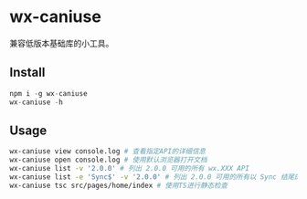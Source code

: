 # wx-caniuse
兼容低版本基础库的小工具。

## Install

```js
npm i -g wx-caniuse
wx-caniuse -h

```

## Usage

```bash
wx-caniuse view console.log # 查看指定API的详细信息
wx-caniuse open console.log # 使用默认浏览器打开文档
wx-caniuse list -v '2.0.0' # 列出 2.0.0 可用的所有 wx.XXX API
wx-caniuse list -e 'Sync$' -v '2.0.0' # 列出 2.0.0 可用的所有以 Sync 结尾的 wx.XXX API
wx-caniuse tsc src/pages/home/index # 使用TS进行静态检查

```

